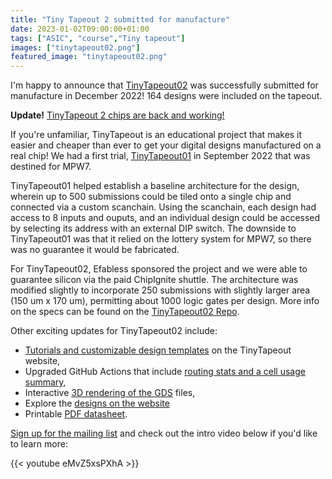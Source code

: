 ```yaml
---
title: "Tiny Tapeout 2 submitted for manufacture"
date: 2023-01-02T09:00:00+01:00
tags: ["ASIC", "course","Tiny tapeout"]
images: ["tinytapeout02.png"]
featured_image: "tinytapeout02.png"
---
```


I'm happy to announce that [TinyTapeout02](https://tinytapeout.com/runs/tt02/) was successfully submitted for manufacture in December 2022! 164 designs were included on the tapeout.

**Update!** [TinyTapeout 2 chips are back and working!](/post/tt02-silicon-is-alive)

If you're unfamiliar, TinyTapeout is an educational project that makes it easier and cheaper than ever to get your digital designs manufactured on a real chip! We had a first trial, [TinyTapeout01](https://tinytapeout.com/runs/tt01/) in September 2022 that was destined for MPW7. 

TinyTapeout01 helped establish a baseline architecture for the design, wherein up to 500 submissions could be tiled onto a single chip and connected via a custom scanchain. Using the scanchain, each design had access to 8 inputs and ouputs, and an individual design could be accessed by selecting its address with an external DIP switch. The downside to TinyTapeout01 was that it relied on the lottery system for MPW7, so there was no guarantee it would be fabricated.

For TinyTapeout02, Efabless sponsored the project and we were able to guarantee silicon via the paid ChipIgnite shuttle. The architecture was modified slightly to incorporate 250 submissions with slightly larger area (150 um x 170 um), permitting about 1000 logic gates per design. More info on the specs can be found on the [TinyTapeout02 Repo](https://github.com/TinyTapeout/tinytapeout-mpw7/blob/mpw7-submitted-branch/INFO.md).

Other exciting updates for TinyTapeout02 include:

* [Tutorials and customizable design templates](https://tinytapeout.com/digital_design/) on the TinyTapeout website,
* Upgraded GitHub Actions that include [routing stats and a cell usage summary](https://github.com/ekliptik/tt02-chase-the-beat/actions/runs/3544351091),
* Interactive [3D rendering of the GDS](https://gds-viewer.tinytapeout.com/?model=https://ekliptik.github.io/tt02-chase-the-beat/tinytapeout.gds.gltf) files,
* Explore the [designs on the website](https://tinytapeout.com/runs/tt02/)
* Printable [PDF datasheet](https://tinytapeout.com/tt02.pdf).

[Sign up for the mailing list](https://tinytapeout.com/) and check out the intro video below if you'd like to learn more:

{{< youtube eMvZ5xsPXhA >}}
